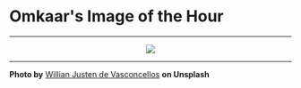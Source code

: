 # Omkaar's Image of the Hour

---

<div align="center">

<a href="https://unsplash.com/photos/a-truck-drives-through-a-city-street-EBKDcpV18Rc">
  <img src="https://images.unsplash.com/photo-1754079133052-cf62bd71776c?crop=entropy&cs=tinysrgb&fit=max&fm=jpg&ixid=M3w3NjA2Nzh8MHwxfHJhbmRvbXx8fHx8fHx8fDE3NTU3OTE5MzJ8&ixlib=rb-4.1.0&q=80&w=1080" style="max-width:100%; height:auto;">
</a>



</div>

---

**Photo by** [Willian Justen de Vasconcellos](https://unsplash.com/@willianjusten) **on Unsplash**
